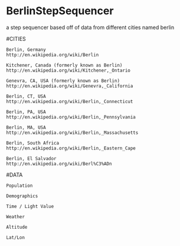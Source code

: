 BerlinStepSequencer
===================

a step sequencer based off of data from different cities named berlin


#CITIES

	Berlin, Germany
	http://en.wikipedia.org/wiki/Berlin
	
	Kitchener, Canada (formerly known as Berlin)
	http://en.wikipedia.org/wiki/Kitchener,_Ontario

	Genevra, CA, USA (formerly known as Berlin)
	http://en.wikipedia.org/wiki/Genevra,_California

	Berlin, CT, USA
	http://en.wikipedia.org/wiki/Berlin,_Connecticut

	Berlin, PA, USA
	http://en.wikipedia.org/wiki/Berlin,_Pennsylvania

	Berlin, MA, USA
	http://en.wikipedia.org/wiki/Berlin,_Massachusetts

	Berlin, South Africa
	http://en.wikipedia.org/wiki/Berlin,_Eastern_Cape

	Berlin, El Salvador
	http://en.wikipedia.org/wiki/Berl%C3%ADn

#DATA

	Population
	
	Demographics

	Time / Light Value

	Weather

	Altitude

	Lat/Lon